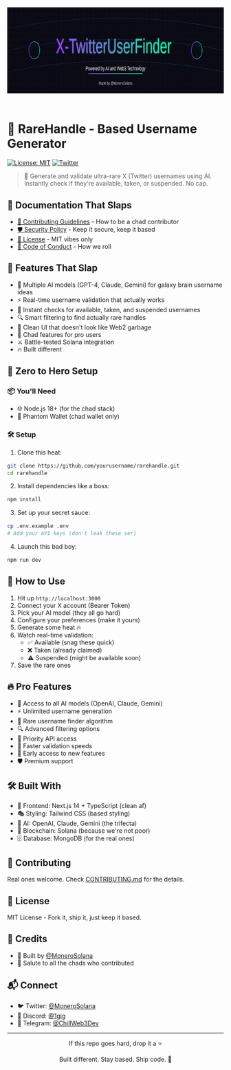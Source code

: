 <div align="center">
    <h1>
        <img src="public/twitter.svg" width="800" height="200" style="margin-bottom: 20px">
    </h1>
</div>

# 🎯 RareHandle - Based Username Generator

[![License: MIT](https://img.shields.io/badge/License-MIT-yellow.svg)](LICENSE)
[![Twitter](https://img.shields.io/twitter/follow/MoneroSolana?style=social)](https://twitter.com/MoneroSolana)

> 🚀 Generate and validate ultra-rare X (Twitter) usernames using AI. Instantly check if they're available, taken, or suspended. No cap.

## 🌟 Documentation That Slaps
- [🤝 Contributing Guidelines](CONTRIBUTING.md) - How to be a chad contributor
- [🛡️ Security Policy](SECURITY.md) - Keep it secure, keep it based
- [📜 License](LICENSE) - MIT vibes only
- [💫 Code of Conduct](CODE_OF_CONDUCT.md) - How we roll

## 🌟 Features That Slap

- 🧠 Multiple AI models (GPT-4, Claude, Gemini) for galaxy brain username ideas
- ⚡ Real-time username validation that actually works
- 🎯 Instant checks for available, taken, and suspended usernames
- 🔍 Smart filtering to find actually rare handles
- 🎨 Clean UI that doesn't look like Web2 garbage
- 💎 Chad features for pro users
- ⚔️ Battle-tested Solana integration
- 🔥 Built different

## 🚀 Zero to Hero Setup

### 📦 You'll Need

- 🌐 Node.js 18+ (for the chad stack)
- 👻 Phantom Wallet (chad wallet only)

### 🛠️ Setup

1. Clone this heat:
```bash
git clone https://github.com/yourusername/rarehandle.git
cd rarehandle
```

2. Install dependencies like a boss:
```bash
npm install
```

3. Set up your secret sauce:
```bash
cp .env.example .env
# Add your API keys (don't leak these ser)
```

4. Launch this bad boy:
```bash
npm run dev
```

## 💫 How to Use

1. Hit up `http://localhost:3000`
2. Connect your X account (Bearer Token)
3. Pick your AI model (they all go hard)
4. Configure your preferences (make it yours)
5. Generate some heat 🔥
6. Watch real-time validation:
   - ✅ Available (snag these quick)
   - ❌ Taken (already claimed)
   - ⚠️ Suspended (might be available soon)
7. Save the rare ones

## 🔥 Pro Features

- 🧠 Access to all AI models (OpenAI, Claude, Gemini)
- ⚡ Unlimited username generation
- 🎯 Rare username finder algorithm
- 🔍 Advanced filtering options
- 💫 Priority API access
- 🚀 Faster validation speeds
- 💎 Early access to new features
- 🛡️ Premium support

## 🛠️ Built With

- 🎨 Frontend: Next.js 14 + TypeScript (clean af)
- 🎭 Styling: Tailwind CSS (based styling)
- 🤖 AI: OpenAI, Claude, Gemini (the trifecta)
- 💎 Blockchain: Solana (because we're not poor)
- 🗄️ Database: MongoDB (for the real ones)

## 🤝 Contributing

Real ones welcome. Check [CONTRIBUTING.md](CONTRIBUTING.md) for the details.

## 📜 License

MIT License - Fork it, ship it, just keep it based.

## 🙏 Credits

- 💪 Built by [@MoneroSolana](https://twitter.com/MoneroSolana)
- 🫡 Salute to all the chads who contributed

## 📬 Connect

- 🐦 Twitter: [@MoneroSolana](https://twitter.com/MoneroSolana)
- 💬 Discord: [@1gig](https://discord.com/users/1284887060825509890)
- 📱 Telegram: [@ChillWeb3Dev](https://t.me/ChillWeb3Dev)

---

<p align="center">If this repo goes hard, drop it a ⭐️</p>
<p align="center">Built different. Stay based. Ship code. 🚀</p>

